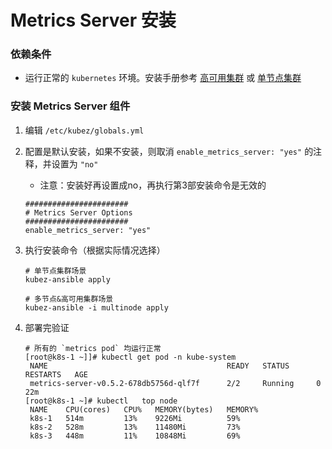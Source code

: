 # Metrics Server 安装

### 依赖条件
- 运行正常的 `kubernetes` 环境。安装手册参考 [高可用集群](../install/multinode.md) 或 [单节点集群](../install/all-in-one.md)

### 安装 Metrics Server 组件
1. 编辑 `/etc/kubez/globals.yml`

2. 配置是默认安装，如果不安装，则取消 `enable_metrics_server: "yes"` 的注释，并设置为 `"no"` 
    - 注意：安装好再设置成no，再执行第3部安装命令是无效的
    ```shell
    #######################
    # Metrics Server Options
    #######################
    enable_metrics_server: "yes"
    ```

3. 执行安装命令（根据实际情况选择）
    ```shell
    # 单节点集群场景
    kubez-ansible apply

    # 多节点&高可用集群场景
    kubez-ansible -i multinode apply
    ```

4. 部署完验证
    ```shell
    # 所有的 `metrics pod` 均运行正常
    [root@k8s-1 ~]]# kubectl get pod -n kube-system
     NAME                                        READY   STATUS      RESTARTS   AGE
     metrics-server-v0.5.2-678db5756d-qlf7f      2/2     Running     0          22m
    [root@k8s-1 ~]# kubectl   top node
     NAME    CPU(cores)   CPU%   MEMORY(bytes)   MEMORY%   
     k8s-1   514m         13%    9226Mi          59%       
     k8s-2   528m         13%    11480Mi         73%       
     k8s-3   448m         11%    10848Mi         69%
    ```
